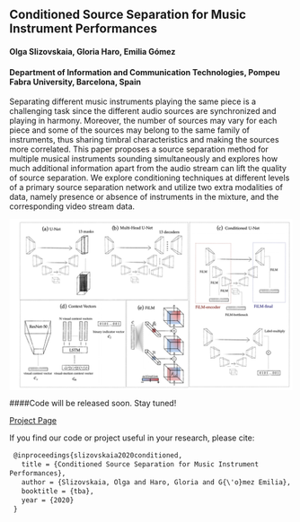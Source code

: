 ## Conditioned Source Separation for Music Instrument Performances
#### Olga Slizovskaia, Gloria Haro, Emilia Gómez
#### Department of Information and Communication Technologies, Pompeu Fabra University, Barcelona, Spain

Separating different music instruments playing the same piece is a challenging task since the different audio sources are synchronized and playing in harmony. Moreover, the number of sources may vary for each piece and some of the sources may belong to the same family of instruments, thus sharing timbral characteristics and making the sources more correlated.
This paper proposes a source separation method for multiple musical instruments sounding simultaneously and explores how much additional information apart from the audio stream can lift the quality of source separation. We explore conditioning techniques at different levels of a primary source separation network and utilize two extra modalities of data, namely presence or absence of instruments in the mixture, and the corresponding video stream data.

<img src='u-net-all.png' align="center" width=650>

####Code will be released soon. Stay tuned!

[Project Page](https://veleslavia.github.io/conditioned-u-net/)

If you find our code or project useful in your research, please cite:

     @inproceedings{slizovskaia2020conditioned,
       title = {Conditioned Source Separation for Music Instrument Performances},
       author = {Slizovskaia, Olga and Haro, Gloria and G{\'o}mez Emilia},
       booktitle = {tba},
       year = {2020}
     }
